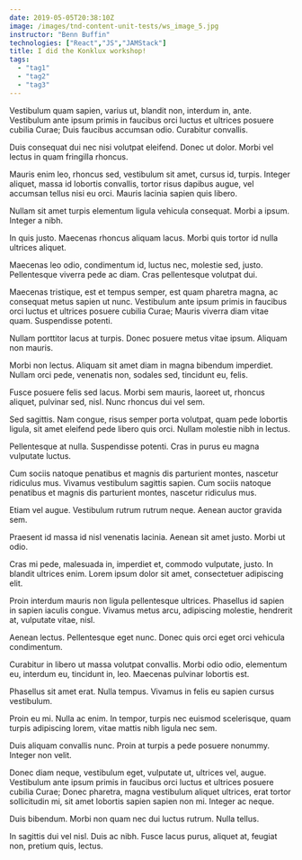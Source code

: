 ```yaml
---
date: 2019-05-05T20:38:10Z
image: /images/tnd-content-unit-tests/ws_image_5.jpg
instructor: "Benn Buffin"
technologies: ["React","JS","JAMStack"]
title: I did the Konklux workshop!
tags:
  - "tag1"
  - "tag2"
  - "tag3"
---
```

Vestibulum quam sapien, varius ut, blandit non, interdum in, ante. Vestibulum ante ipsum primis in faucibus orci luctus et ultrices posuere cubilia Curae; Duis faucibus accumsan odio. Curabitur convallis.

Duis consequat dui nec nisi volutpat eleifend. Donec ut dolor. Morbi vel lectus in quam fringilla rhoncus.

Mauris enim leo, rhoncus sed, vestibulum sit amet, cursus id, turpis. Integer aliquet, massa id lobortis convallis, tortor risus dapibus augue, vel accumsan tellus nisi eu orci. Mauris lacinia sapien quis libero.

Nullam sit amet turpis elementum ligula vehicula consequat. Morbi a ipsum. Integer a nibh.

In quis justo. Maecenas rhoncus aliquam lacus. Morbi quis tortor id nulla ultrices aliquet.

Maecenas leo odio, condimentum id, luctus nec, molestie sed, justo. Pellentesque viverra pede ac diam. Cras pellentesque volutpat dui.

Maecenas tristique, est et tempus semper, est quam pharetra magna, ac consequat metus sapien ut nunc. Vestibulum ante ipsum primis in faucibus orci luctus et ultrices posuere cubilia Curae; Mauris viverra diam vitae quam. Suspendisse potenti.

Nullam porttitor lacus at turpis. Donec posuere metus vitae ipsum. Aliquam non mauris.

Morbi non lectus. Aliquam sit amet diam in magna bibendum imperdiet. Nullam orci pede, venenatis non, sodales sed, tincidunt eu, felis.

Fusce posuere felis sed lacus. Morbi sem mauris, laoreet ut, rhoncus aliquet, pulvinar sed, nisl. Nunc rhoncus dui vel sem.

Sed sagittis. Nam congue, risus semper porta volutpat, quam pede lobortis ligula, sit amet eleifend pede libero quis orci. Nullam molestie nibh in lectus.

Pellentesque at nulla. Suspendisse potenti. Cras in purus eu magna vulputate luctus.

Cum sociis natoque penatibus et magnis dis parturient montes, nascetur ridiculus mus. Vivamus vestibulum sagittis sapien. Cum sociis natoque penatibus et magnis dis parturient montes, nascetur ridiculus mus.

Etiam vel augue. Vestibulum rutrum rutrum neque. Aenean auctor gravida sem.

Praesent id massa id nisl venenatis lacinia. Aenean sit amet justo. Morbi ut odio.

Cras mi pede, malesuada in, imperdiet et, commodo vulputate, justo. In blandit ultrices enim. Lorem ipsum dolor sit amet, consectetuer adipiscing elit.

Proin interdum mauris non ligula pellentesque ultrices. Phasellus id sapien in sapien iaculis congue. Vivamus metus arcu, adipiscing molestie, hendrerit at, vulputate vitae, nisl.

Aenean lectus. Pellentesque eget nunc. Donec quis orci eget orci vehicula condimentum.

Curabitur in libero ut massa volutpat convallis. Morbi odio odio, elementum eu, interdum eu, tincidunt in, leo. Maecenas pulvinar lobortis est.

Phasellus sit amet erat. Nulla tempus. Vivamus in felis eu sapien cursus vestibulum.

Proin eu mi. Nulla ac enim. In tempor, turpis nec euismod scelerisque, quam turpis adipiscing lorem, vitae mattis nibh ligula nec sem.

Duis aliquam convallis nunc. Proin at turpis a pede posuere nonummy. Integer non velit.

Donec diam neque, vestibulum eget, vulputate ut, ultrices vel, augue. Vestibulum ante ipsum primis in faucibus orci luctus et ultrices posuere cubilia Curae; Donec pharetra, magna vestibulum aliquet ultrices, erat tortor sollicitudin mi, sit amet lobortis sapien sapien non mi. Integer ac neque.

Duis bibendum. Morbi non quam nec dui luctus rutrum. Nulla tellus.

In sagittis dui vel nisl. Duis ac nibh. Fusce lacus purus, aliquet at, feugiat non, pretium quis, lectus.
